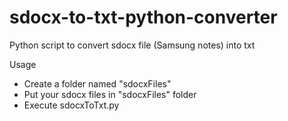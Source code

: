 # sdocx-to-txt-python-converter
Python script to convert sdocx file (Samsung notes) into txt

Usage

- Create a folder named "sdocxFiles"
- Put your sdocx files in "sdocxFiles" folder
- Execute sdocxToTxt.py

